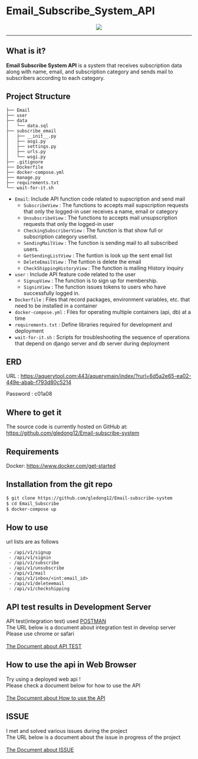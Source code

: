 # Email_Subscribe_System_API
<div align="center">
  <img src="https://images.velog.io/images/eagle5424/post/120b7f03-79f8-4362-b2fe-0d8cee329bc3/Email%20(1).png"><br>
</div>



----------
## What is it?
**Email Subscribe System API** is a system that receives subscription data along with name, email, and subscription category and sends mail to subscribers according to each category.

## Project Structure
```
├── Email
├── user
├── data
│   └── data.sql
├── subscribe_email
│   ├── __init__.py
│   ├── asgi.py
│   ├── settings.py
│   ├── urls.py
│   └── wsgi.py
├── .gitignore
├── Dockerfile
├── docker-compose.yml
├── manage.py
├── requirements.txt
└── wait-for-it.sh
```
* `Email`: Include API function code related to supscription and send mail
    * `SubscribeView` : The functions to accepts mail supscription requests that only the logged-in user receives a name, email or category
    * `UnsubscribeView` : The functions to accepts mail unsupscription requests that only the logged-in user 
    * `CheckingSubscriberView` : The function is that show full or subscription category userlist.
    * `SendingMailView` : The function is sending mail to all subscribed users.
    * `GetSendingListView` : The funtion is look up the sent email list
    * `DeleteEmailView` : The funtion is delete the email
    * `CheckShippingHistoryView` : The function is mailing History inquiry
* `user` : Include API feature code related to the user
    * `SignupView` : The function is to sign up for membership.
    * `SigninView` : The function issues tokens to users who have successfully logged in.
* `Dockerfile` : Files that record packages, environment variables, etc. that need to be installed in a container
* `docker-compose.yml` : Files for operating multiple containers (api, db) at a time
* `requirements.txt` : Define libraries required for development and deployment
* `wait-for-it.sh` : Scripts for troubleshooting the sequence of operations that depend on django server and db server during deployment

## ERD
URL : https://aquerytool.com:443/aquerymain/index/?rurl=6d5a2e65-ea02-449e-abab-f793d80c5214

Password : c01a08

## Where to get it
The source code is currently hosted on GitHub at:
https://github.com/gledong12/Email-subscribe-system

## Requirements
Docker: https://www.docker.com/get-started

## Installation from the git repo
```sh
$ git clone https://github.com/gledong12/Email-subscribe-system
$ cd Email_Subscribe
$ docker-compose up
```
## How to use
url lists are as follows
```
 - /api/v1/signup
 - /api/v1/signin
 - /api/v1/subscribe
 - /api/v1/unsubscribe
 - /api/v1/mail
 - /api/v1/inbox/<int:email_id>
 - /api/v1/deleteemail
 - /api/v1/checkshipping
```
## API test results in Development Server
API test(integration test) used [POSTMAN](https://www.postman.com)<br>
The URL below is a document about integration test in develop server<br>
Please use chrome or safari<br><br>
[The Document about API TEST](https://documenter.getpostman.com/view/14893614/TzY69Zj5)

## How to use the api in Web Browser
Try using a deployed web api !<br>
Please check a document below for how to use the API<br><br>
[The Document about How to use the API](https://www.notion.so/How-to-use-the-API-fde08c71c2944c17a315a8afbc4298a1) <br>

## ISSUE
I met and solved various issues during the project<br>
The URL below is a document about the issue in progress of the project<br><br>
[The Document about ISSUE](https://www.notion.so/Issue-0d1c139318d14fecab30f1302f5fde79)
